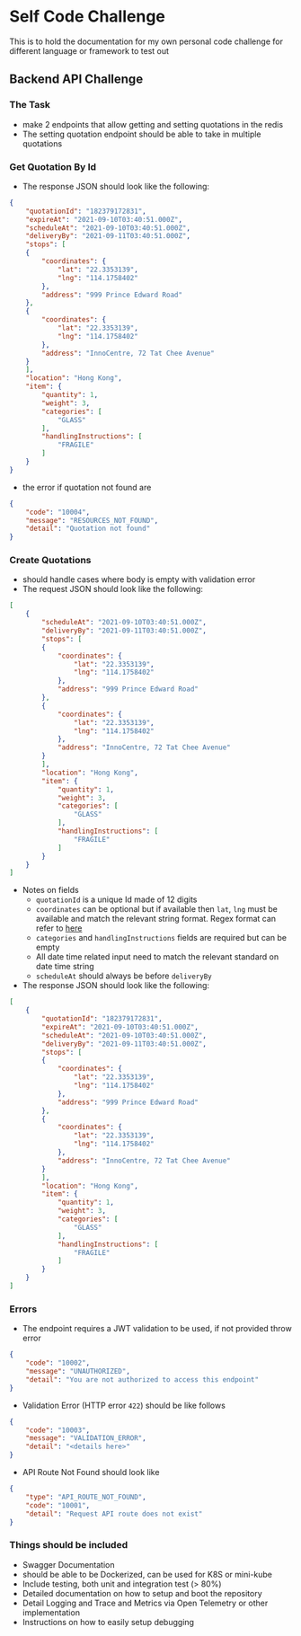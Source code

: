 # Self Code Challenge

This is to hold the documentation for my own personal code challenge for different language or framework to test out

## Backend API Challenge

### The Task
* make 2 endpoints that allow getting and setting quotations in the redis
* The setting quotation endpoint should be able to take in multiple quotations


### Get Quotation By Id

* The response JSON should look like the following:

```json
{
    "quotationId": "182379172831",
    "expireAt": "2021-09-10T03:40:51.000Z",
    "scheduleAt": "2021-09-10T03:40:51.000Z",
    "deliveryBy": "2021-09-11T03:40:51.000Z",
    "stops": [
    {
        "coordinates": {
            "lat": "22.3353139",
            "lng": "114.1758402"
        },
        "address": "999 Prince Edward Road"
    },
    {
        "coordinates": {
            "lat": "22.3353139",
            "lng": "114.1758402"
        },
        "address": "InnoCentre, 72 Tat Chee Avenue"
    }
    ],
    "location": "Hong Kong",
    "item": {
        "quantity": 1,
        "weight": 3,
        "categories": [
            "GLASS"
        ],
        "handlingInstructions": [
            "FRAGILE"
        ]
    }
}
```
* the error if quotation not found are
```json
{
    "code": "10004",
    "message": "RESOURCES_NOT_FOUND",
    "detail": "Quotation not found"
}
```
### Create Quotations

* should handle cases where body is empty with validation error
* The request JSON should look like the following:

```json
[
    {
        "scheduleAt": "2021-09-10T03:40:51.000Z",
        "deliveryBy": "2021-09-11T03:40:51.000Z",
        "stops": [
        {
            "coordinates": {
                "lat": "22.3353139",
                "lng": "114.1758402"
            },
            "address": "999 Prince Edward Road"
        },
        {
            "coordinates": {
                "lat": "22.3353139",
                "lng": "114.1758402"
            },
            "address": "InnoCentre, 72 Tat Chee Avenue"
        }
        ],
        "location": "Hong Kong",
        "item": {
            "quantity": 1,
            "weight": 3,
            "categories": [
                "GLASS"
            ],
            "handlingInstructions": [
                "FRAGILE"
            ]
        }
    }
]
```
* Notes on fields
    * `quotationId` is a unique Id made of 12 digits
    * `coordinates` can be optional but if available then `lat`, `lng` must be available and match the relevant string format.  Regex format can refer to [here](https://stackoverflow.com/questions/3518504/regular-expression-for-matching-latitude-longitude-coordinates)
    * `categories` and `handlingInstructions` fields are required but can be empty
    * All date time related input need to match the relevant standard on date time string
    * `scheduleAt` should always be before `deliveryBy`
* The response JSON should look like the following:

```json
[
    {
        "quotationId": "182379172831",
        "expireAt": "2021-09-10T03:40:51.000Z",
        "scheduleAt": "2021-09-10T03:40:51.000Z",
        "deliveryBy": "2021-09-11T03:40:51.000Z",
        "stops": [
        {
            "coordinates": {
                "lat": "22.3353139",
                "lng": "114.1758402"
            },
            "address": "999 Prince Edward Road"
        },
        {
            "coordinates": {
                "lat": "22.3353139",
                "lng": "114.1758402"
            },
            "address": "InnoCentre, 72 Tat Chee Avenue"
        }
        ],
        "location": "Hong Kong",
        "item": {
            "quantity": 1,
            "weight": 3,
            "categories": [
                "GLASS"
            ],
            "handlingInstructions": [
                "FRAGILE"
            ]
        }
    }
]
```

### Errors
* The endpoint requires a JWT validation to be used, if not provided throw error
```json
{
    "code": "10002",
    "message": "UNAUTHORIZED",
    "detail": "You are not authorized to access this endpoint"
}
```
* Validation Error (HTTP error `422`) should be like follows

```json
{
    "code": "10003",
    "message": "VALIDATION_ERROR",
    "detail": "<details here>"
}
```

* API Route Not Found should look like
```json
{
    "type": "API_ROUTE_NOT_FOUND",
    "code": "10001",
    "detail": "Request API route does not exist"
}
```


### Things should be included
* Swagger Documentation
* should be able to be Dockerized, can be used for K8S or mini-kube
* Include testing, both unit and integration test (> 80%)
* Detailed documentation on how to setup and boot the repository
* Detail Logging and Trace and Metrics via Open Telemetry or other implementation
* Instructions on how to easily setup debugging